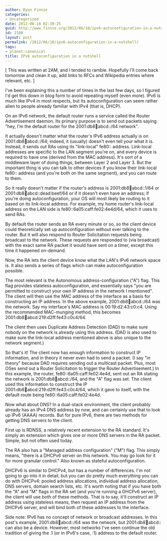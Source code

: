 ```yaml
---
author: Ryan Finnie
categories:
- Uncategorized
date: 2012-06-10 02:39:25
guid: http://www.finnie.org/2012/06/10/ipv6-autoconfiguration-in-a-nutshell/
id: 2108
layout: post
permalink: /2012/06/10/ipv6-autoconfiguration-in-a-nutshell/
tags:
- planet:canonical
title: IPv6 autoconfiguration in a nutshell
---
```

[ This was written at 2AM, and I tended to ramble. Hopefully I'll come back tomorrow and clean it up, add links to RFCs and Wikipedia entries where relevant, etc. ]

I've been explaining this a number of times in the last few days, so I figured I'd get this down in blog form to avoid repeating myself (even more). IPv6 is much like IPv4 in most respects, but its autoconfiguration can seem rather alien to people already familiar with IPv4 (that is, DHCP).

On an IPv6 network, the default router runs a service called the Router Advertisement daemon. Its primary purpose is to send out packets saying "hey, I'm the default router for the 2001:db8:1234:abcd::/64 network".

It actually doesn't matter what the router's IPv6 address actually is on 2001:db8:1234:abcd::/64; indeed, it (usually) doesn't even tell your what it is. Instead, it sends out RAs using its "link-local" fe80:: address. Link-local addresses are specific to the LAN segment you're on, and every device is required to have one (derived from the MAC address). It's sort of a middleware layer of doing things, between Layer 2 and Layer 3. But the important thing is you can talk to other devices if you know their link-local fe80:: address (and you're both on the same segment), and you can route to them.

So it really doesn't matter if the router's address is 2001:db8:1234:abcd::1/64 or 2001:db8:1234:abcd::dead:beef/64 or if it doesn't even have an address; if you're doing autoconfiguration, your OS will most likely be routing to it based on its link-local address. For example, my home router's link-local address on the LAN side is fe80::6a05:caff:fe02:4e4d/64, which it uses to send RAs.

By default the router sends an RA every minute or so, so the client device could theoretically set up autoconfiguration without ever talking to the router. But it will also respond to Router Solicitation requests being broadcast to the network. These requests are responded to (via broadcast) with the exact same RA packet it would have sent on a timer, except this time it happened on-demand.

Now, the RA lets the client device know what the LAN's IPv6 network space is. It also sends a series of flags which can make autoconfiguration possible.

The most relevant is the Autonomous address-configuration ("A") flag. This flag provides stateless autoconfiguration, and essentially says "you are permitted to construct your own IP address in the network I mentioned". The client will then use the MAC address of the interface as a basis for constructing an IP address. In the above example, 2001:db8:1234:abcd::/64 was the network. Say my interface's MAC address is 00:19:d2:43:c0:c4. Using the recommended MAC-munging method, this becomes 2001:db8:1234:abcd:219:d2ff:fe43:c0c4/64.

The client then uses Duplicate Address Detection (DAD) to make sure nobody on the network is already using this address. (DAD is also used to make sure the link-local address mentioned above is also unique to the network segment.)

So that's it! The client now has enough information to construct IP information, and in theory it never even had to send a packet. (I say "in theory" because DAD requires sending out a multicast packet. Plus, most OSes send out a Router Solicitation to trigger the Router Advertisement.) In this example, the router, fe80::6a05:caff:fe02:4e4d, sent out an RA stating the network is 2001:db8:1234:abcd::/64, and the "A" flag was set. The client used this information to construct the IP 2001:db8:1234:abcd:219:d2ff:fe43:c0c4/64, which it gave to itself, with the default route being fe80::6a05:caff:fe02:4e4d.

Now what about DNS? In a dual-stack environment, the client probably already has an IPv4 DNS address by now, and can certainly use that to look up IPv6 (AAAA) records. But for pure IPv6, there are two methods for getting DNS servers to the client.

First up is RDNSS, a relatively recent extension to the RA standard. It's simply an extension which gives one or more DNS servers in the RA packet. Simple, but not often used today.

The RA also has a "Managed address configuration" ("M") flag. This simply means, "there is a DHCPv6 server on this network. You may go look for it for more granular control." Also known as stateful autoconfiguration.

DHCPv6 is similar to DHCPv4, but has a number of differences. I'm not going to go into it in detail, but you can do pretty much everything you can do with DHCPv4: pooled address allocations, individual address allocation, DNS servers, domain search lists, etc. It's worth noting that if you have both the "A" and "M" flags in the RA set (and you're running a DHCPv6 server), the client will use both of these methods. That is to say, it'll construct an IP address using stateless means, then request an IP address from the DHCPv6 server, and will bind both of these addresses to the interface.

Side note: IPv6 has no concept of network or broadcast addresses. In this post's example, 2001:db8:1234:abcd::/64 was the network, but 2001:db8:1234:abcd:: can also be a device. However, most networks I've seen continue the old tradition of giving the .1 (or in IPv6's case, :1) address to the default router.
